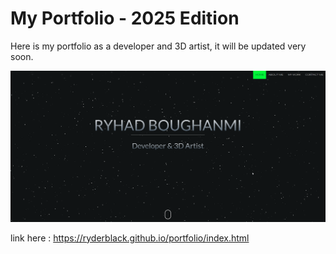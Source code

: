 # My Portfolio - 2025 Edition

Here is my portfolio as a developer and 3D artist, it will be updated very soon.

<img src="./images/screenshot_portfolio.png" alt="screenshot portfolio" />

link here : https://ryderblack.github.io/portfolio/index.html
